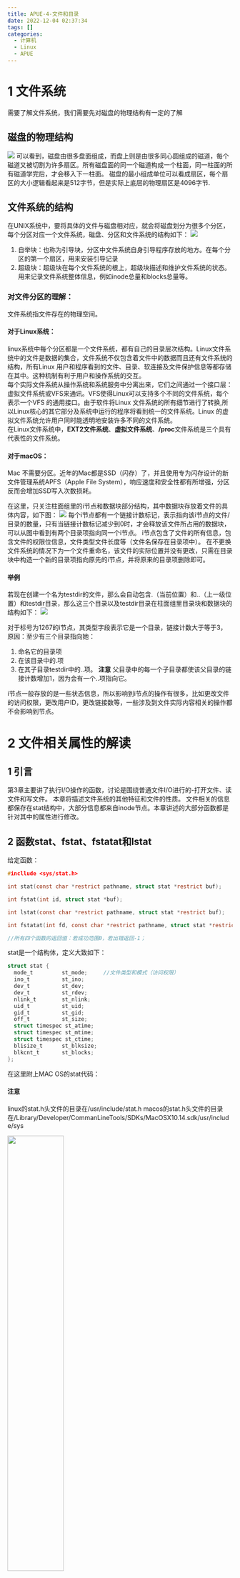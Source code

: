 ```yaml
---
title: APUE-4-文件和目录  
date: 2022-12-04 02:37:34  
tags: []  
categories:
  - 计算机
  - Linux
  - APUE
---
```


# 1 文件系统
需要了解文件系统，我们需要先对磁盘的物理结构有一定的了解
## 磁盘的物理结构
![](https://pic.downk.cc/item/5fc636a7f81f7e3bd97f3e32.jpg)
可以看到，磁盘由很多盘面组成，而盘上则是由很多同心圆组成的磁道，每个磁道又被切割为许多扇区。所有磁盘面的同一个磁道构成一个柱面，同一柱面的所有磁道学完后，才会移入下一柱面。
磁盘的最小组成单位可以看成扇区，每个扇区的大小逻辑看起来是512字节，但是实际上底层的物理扇区是4096字节.

## 文件系统的结构
在UNIX系统中，要将具体的文件与磁盘相对应，就会将磁盘划分为很多个分区，每个分区对应一个文件系统，磁盘、分区和文件系统的结构如下：
![](https://pic.downk.cc/item/5fc636f5f81f7e3bd97f4de7.jpg)
1. 自举块：也称为引导块，分区中文件系统自身引导程序存放的地方。在每个分区的第一个扇区，用来安装引导记录
2. 超级块：超级块在每个文件系统的根上，超级块描述和维护文件系统的状态。用来记录文件系统整体信息，例如inode总量和blocks总量等。
### **对文件分区的理解：**
文件系统指文件存在的物理空间。
#### **对于Linux系统：**
linux系统中每个分区都是一个文件系统，都有自己的目录层次结构。Linux文件系统中的文件是数据的集合，文件系统不仅包含着文件中的数据而且还有文件系统的结构，所有Linux 用户和程序看到的文件、目录、软连接及文件保护信息等都存储在其中。这种机制有利于用户和操作系统的交互。  
每个实际文件系统从操作系统和系统服务中分离出来，它们之间通过一个接口层：虚拟文件系统或VFS来通讯。VFS使得Linux可以支持多个不同的文件系统，每个表示一个VFS 的通用接口。由于软件将Linux 文件系统的所有细节进行了转换,所以Linux核心的其它部分及系统中运行的程序将看到统一的文件系统。Linux 的虚拟文件系统允许用户同时能透明地安装许多不同的文件系统。  
在Linux文件系统中，**EXT2文件系统**、**虚拟文件系统**、**/proc**文件系统是三个具有代表性的文件系统。
#### **对于macOS：**
Mac 不需要分区。近年的Mac都是SSD（闪存）了，并且使用专为闪存设计的新文件管理系统APFS（Apple File System），响应速度和安全性都有所增强，分区反而会增加SSD写入次数损耗。 

在这里，只关注柱面组里的i节点和数据块部分结构，其中数据块存放着文件的具体内容，如下图：
![](https://pic.downk.cc/item/5fc63722f81f7e3bd97f5883.jpg)
每个i节点都有一个链接计数标记，表示指向该i节点的文件/目录的数量，只有当链接计数标记减少到0时，才会释放该文件所占用的数据块，可以从图中看到有两个目录项指向同一个i节点。
i节点包含了文件的所有信息，包含文件的权限位信息，文件类型文件长度等（文件名保存在目录项中）。
在不更换文件系统的情况下为一个文件重命名，该文件的实际位置并没有更改，只需在目录块中构造一个新的目录项指向原先的i节点，并将原来的目录项删除即可。

#### 举例
若现在创建一个名为testdir的文件，那么会自动包含.（当前位置）和..（上一级位置）和testdir目录，那么这三个目录以及testdir目录在柱面组里目录块和数据块的结构如下：
![](https://pic.downk.cc/item/5fc6364cf81f7e3bd97ee226.jpg)

对于标号为1267的i节点，其类型字段表示它是一个目录，链接计数大于等于3，原因：至少有三个目录指向她：
1. 命名它的目录项
2. 在该目录中的.项
3. 在其子目录testdir中的..项。
**注意**
父目录中的每一个子目录都使该父目录的链接计数增加1，因为会有一个..项指向它。

i节点一般存放的是一些状态信息，所以影响到i节点的操作有很多，比如更改文件的访问权限，更改用户ID，更改链接数等，一些涉及到文件实际内容相关的操作都不会影响到节点。

# 2 文件相关属性的解读

## 1 引言
第3章主要讲了执行I/O操作的函数，讨论是围绕普通文件I/O进行的-打开文件、读文件和写文件。
本章将描述文件系统的其他特征和文件的性质。
文件相关的信息都保存在stat结构中，大部分信息都来自inode节点。本章讲述的大部分函数都是针对其中的属性进行修改。

## 2 函数stat、fstat、fstatat和lstat
给定函数：
```C
#incllude <sys/stat.h>

int stat(const char *restrict pathname, struct stat *restrict buf);

int fstat(int id, struct stat *buf);

int lstat(const char *restrict pathname, struct stat *restrict buf);

int fstatat(int fd, const char *restrict pathname, struct stat *restrict buf, int flag);

//所有四个函数的返回值：若成功范围0，若出错返回-1；
```

stat是一个结构体，定义大致如下：
```C
struct stat {
  mode_t         st_mode;     //文件类型和模式（访问权限）
  ino_t          st_ino;
  dev_t          st_dev;
  dev_t          st_rdev;
  nlink_t        st_nlink;
  uid_t          st_uid;
  gid_t          st_gid;
  off_t          st_size;
  struct timespec st_atime;
  struct timespec st_mtime;
  struct timespec st_ctime;
  blisize_t      st_blksize;
  blkcnt_t       st_blocks;
};
```
在这里附上MAC OS的stat代码：
#### **注意**
linux的stat.h头文件的目录在/usr/include/stat.h
macos的stat.h头文件的目录在/Library/Developer/CommanLineTools/SDKs/MacOSX10.14.sdk/usr/include/sys

<img src=" https://coachhe-1305181419.cos.ap-guangzhou.myqcloud.com/Redis/20221211170049.png" width = "50%" />

可以看到，除了中间部分不同，其余都是一样的。

### lstat和stat的区别

对于除了软链接情况下的所有情况lstat和stat都是相同的，但是对于软链接情况，lstat表示的是**当前文件**的文件类型，stat表示的是**指向的文件**的文件类型。

![](https://pic.downk.cc/item/5fc63707f81f7e3bd97f5223.jpg)

可以看到，原来的lstat版本表明stdout文件时一个软链接，改动后的stat版本表示stat是一个特殊字符类型。


接下来探讨结构体stat中的具体内容：
## 3 文件类型
对应上面stat结构体中的st_mode。
文件类型包括以下几种：
1. 普通文件
2. 目录文件
3. 块特殊文件
4. 字符特殊文件
5. FIFO
6. 套接字
7. 符号链接
文件类型信息包含在stat结构的st_mode成员中。可以用以下的宏确定文件类型。
![](https://pic.downk.cc/item/5fc6364cf81f7e3bd97ee22a.jpg)

![](https://pic.downk.cc/item/5fc636b8f81f7e3bd97f4149.jpg)
可以看到，不同的文件输出了不同的结果。

## 4 设置用户ID和设置组ID
与一个进程相关的I有6个或者更多，如图：
![](https://pic.downk.cc/item/5fc63689f81f7e3bd97f1ddc.jpg)

## 5 文件访问权限
st_mode值也包含了对文件的访问权限位。
也就是说，st_mode同时定义了文件类型和文件的访问权限。
每个文件有9个访问权限位，可将它们分为3类：
![](https://pic.downk.cc/item/5fc636a7f81f7e3bd97f3e2c.jpg)


## 7 函数access和faccessat

![](https://pic.downk.cc/item/5fc6363cf81f7e3bd97edf05.jpg)


## 9 函数chmod、fchmod和fchmodat

![](https://pic.downk.cc/item/5fc6371af81f7e3bd97f56a6.jpg)



## 18 创建和读取符号链接
![](https://pic.downk.cc/item/5fc636d9f81f7e3bd97f4925.jpg)



## 22 读目录
![](https://pic.downk.cc/item/5fc636b8f81f7e3bd97f4153.jpg)

![](https://pic.downk.cc/item/5fc6369df81f7e3bd97f3883.jpg)、

![](https://pic.downk.cc/item/5fc6363cf81f7e3bd97edf02.jpg)

























